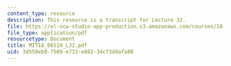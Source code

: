 ```yaml
---
content_type: resource
description: This resource is a transcript for Lecture 32.
file: https://ol-ocw-studio-app-production.s3.amazonaws.com/courses/18-06-linear-algebra-spring-2010/3d558eb07500e733e88234c73d4afa80_MIT18_06S10_L32.pdf
file_type: application/pdf
resourcetype: Document
title: MIT18_06S10_L32.pdf
uid: 3d558eb0-7500-e733-e882-34c73d4afa80
---
```

